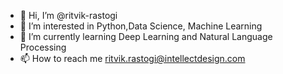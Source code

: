- 👋 Hi, I’m @ritvik-rastogi
- 👀 I’m interested in Python,Data Science, Machine Learning
- 🌱 I’m currently learning Deep Learning and Natural Language Processing
- 📫 How to reach me ritvik.rastogi@intellectdesign.com

<!---
ritvik-rastogi/ritvik-rastogi is a ✨ special ✨ repository because its `README.md` (this file) appears on your GitHub profile.
You can click the Preview link to take a look at your changes.
--->
